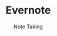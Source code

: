 ---
title: Evernote
subtitle: Note Taking
order:
    - standard-notes
    - joplin
    - nextcloud-notes
---